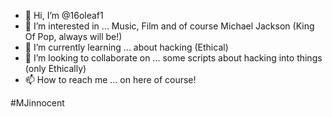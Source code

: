 - 👋 Hi, I’m @16oleaf1
- 👀 I’m interested in ... Music, Film and of course Michael Jackson (King Of Pop, always will be!)
- 🌱 I’m currently learning ... about hacking (Ethical)
- 💞️ I’m looking to collaborate on ... some scripts about hacking into things (only Ethically)
- 📫 How to reach me ... on here of course!

#MJinnocent
<!---
16oleaf1/16oleaf1 is a ✨ special ✨ repository because its `README.md` (this file) appears on your GitHub profile.
You can click the Preview link to take a look at your changes.
--->
